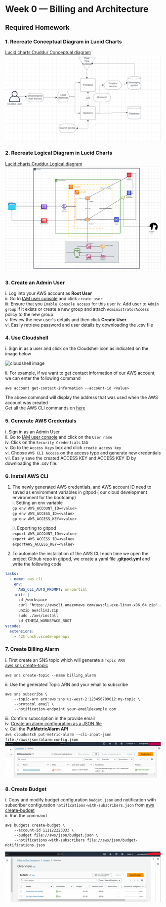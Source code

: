 # Week 0 — Billing and Architecture

## Required Homework

### 1. Recreate Conceptual Diagram in Lucid Charts
[Lucid charts Cruddur Conceptual diagram](https://lucid.app/lucidchart/e2c17852-e646-47e9-9c2e-a505dcb38f2d/edit?viewport_loc=-280%2C-125%2C2237%2C1236%2C0_0&invitationId=inv_6bb0fe62-f6bb-434f-a6db-6b26e20b7c7c)  
![Conceptual_diagram](../_docs/assets/Conceptual_diagram.png)

### 2.  Recreate Logical Diagram in Lucid Charts
[Lucid charts Cruddur Logical diagram](https://lucid.app/lucidchart/2ae356f2-1b4c-4789-9360-b2eeffef69c8/edit?view_items=KRzXGNWUJnWM&invitationId=inv_a7c99550-d4fa-4b01-a757-42c6780c9e83)  
![Logical_diagram](../_docs/assets/Logical_diagram.png)

###  3. Create an Admin User

i. Log into your AWS account as **Root User**  
ii. Go to [IAM user console](https://us-east-1.console.aws.amazon.com/iam/home?region=us-east-1#/users) and click ``create user``  
iii. Ensure that you ``Enable Console access`` for this user 
iv. Add user to ``Admin group`` if it exists or create a new group and attach ``AdministratorAccess`` policy to the new group  
v. Review the new user's details and then click **Create User**.  
vi. Easily retrieve password and user details by downloading the .csv file


### 4. Use Cloudshell

i. Sign in as a user and click on the Cloudshell icon as indicated on the image below  

![cloudshell image](https://github.com/Nekembe-Boris/user-content/blob/main/cloud_bootcamp/cloudshell.png)

ii. For example, if we want to get contact information of our AWS account, we can enter the following command  

``aws account get-contact-information --account-id <value>``  

The above command will display the address that was used when the AWS  account was created  
Get all the AWS  CLI commands on [here](https://awscli.amazonaws.com/v2/documentation/api/latest/reference/index.html#cli-aws)  

### 5. Generate AWS Credentials

i. Sign in as an Admin User  
ii. Go to [IAM user console](https://us-east-1.console.aws.amazon.com/iam/home?region=us-east-1#/users) and click on the ``User name``  
iv. Click on the ``Security Credentials`` tab  
v. Go to the ``Access Keys`` box and click ``create access key``  
vi. Choose ``AWS CLI Access`` on the access type and generate new credentials  
vii. Easily save the created ACCESS KEY and ACCESS KEY ID by downloading the .csv file.  

### 6. Install AWS CLI

1. The newly generated AWS credentials, and AWS account ID need to saved as environment variables in gitpod ( our cloud development environment for the bootcamp)  
   i. Setting an env variable  
   ``gp env AWS_ACCOUNT_ID=<value>``  
   ``gp env AWS_ACCESS_ID=<value>``  
   ``gp env AWS_ACCESS_KEY=<value>``  

   ii. Exporting to gitpod  
   ``export AWS_ACCOUNT_ID=<value>``  
   ``export AWS_ACCESS_ID=<value>``  
   ``exportAWS_ACCESS_KEY=<value>``
   
3. To automate the installation of the AWS CLI each time we open the project Github repo in gitpod, we create a yaml file **.gitpod.yml** and write the following code  
```yml
tasks:
  - name: aws-cli
    env:
      AWS_CLI_AUTO_PROMPT: on-partial
    init: |
      cd /workspace
      curl "https://awscli.amazonaws.com/awscli-exe-linux-x86_64.zip" -o "awscliv2.zip"
      unzip awscliv2.zip
      sudo ./aws/install
      cd $THEIA_WORKSPACE_ROOT
vscode:
  extensions:
    - 42Crunch.vscode-openapi
   ```

### 7. Create Billing Alarm

i. First create an SNS topic which will generate a ``Topic ARN``  
[aws sns create-topic](https://awscli.amazonaws.com/v2/documentation/api/latest/reference/sns/create-topic.html#examples)  

``aws sns create-topic --name billing_alarm``  

ii. Use the generated Topic ARN and your email to subscribe  
```
aws sns subscribe \  
    --topic-arn arn:aws:sns:us-west-2:123456789012:my-topic \  
    --protocol email \  
    --notification-endpoint your-email@example.com  
```
iii. Confirm subscription in the provide email  
iv. [Create an alarm configuration as a JSON file](https://repost.aws/knowledge-center/cloudwatch-estimatedcharges-alarm)  
v. Call the **PutMetricAlarm API**  
``aws cloudwatch put-metric-alarm --cli-input-json file://aws/json/alarm-config.json``  
![billing_proof](../_docs/assets/Billing_alarm.png)


### 8. Create Budget
i. Copy and modify budget configuration ``budget.json`` and notification with subscriber configuration ``notifications-with-subscribers.json`` from [aws create-budget](https://awscli.amazonaws.com/v2/documentation/api/latest/reference/budgets/create-budget.html#examples)    
ii. Run the command 
```
aws budgets create-budget \
    --account-id 111122223333 \
    --budget file://aws/json/budget.json \
    --notifications-with-subscribers file://aws/json/budget-notifications.json
```
![budget_proof](../_docs/assets/Budget_alarm.png)
